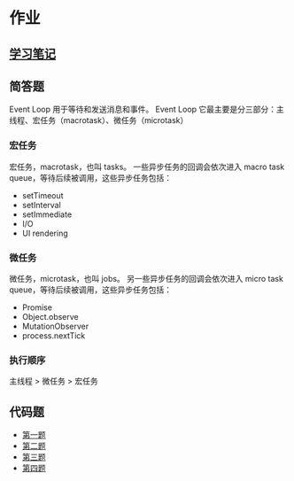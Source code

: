 # 作业

## [学习笔记](/fed-e-task-01-01/notes/README.md)

## 简答题

Event Loop 用于等待和发送消息和事件。
Event Loop 它最主要是分三部分：主线程、宏任务（macrotask）、微任务（microtask）

### 宏任务

宏任务，macrotask，也叫 tasks。 一些异步任务的回调会依次进入 macro task queue，等待后续被调用，这些异步任务包括：

- setTimeout
- setInterval
- setImmediate
- I/O
- UI rendering

### 微任务

微任务，microtask，也叫 jobs。 另一些异步任务的回调会依次进入 micro task queue，等待后续被调用，这些异步任务包括：

- Promise
- Object.observe
- MutationObserver
- process.nextTick

### 执行顺序

主线程 > 微任务 > 宏任务

## 代码题

- [第一题](code/question-1)
- [第二题](code/question-2)
- [第三题](code/question-3)
- [第四题](code/question-4)
